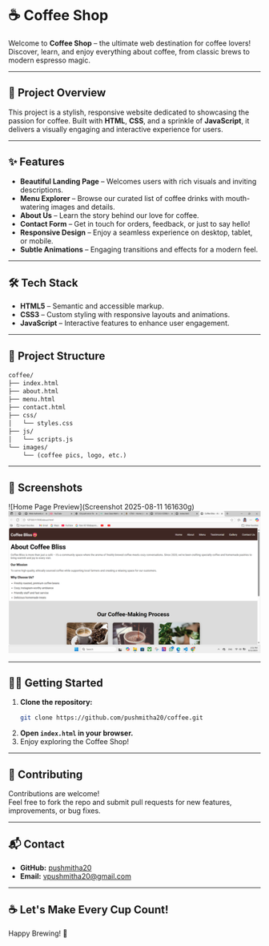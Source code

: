 # ☕ Coffee Shop

Welcome to **Coffee Shop** – the ultimate web destination for coffee lovers!  
Discover, learn, and enjoy everything about coffee, from classic brews to modern espresso magic.

---

## 🚀 Project Overview

This project is a stylish, responsive website dedicated to showcasing the passion for coffee. Built with **HTML**, **CSS**, and a sprinkle of **JavaScript**, it delivers a visually engaging and interactive experience for users.

---

## ✨ Features

- **Beautiful Landing Page** – Welcomes users with rich visuals and inviting descriptions.
- **Menu Explorer** – Browse our curated list of coffee drinks with mouth-watering images and details.
- **About Us** – Learn the story behind our love for coffee.
- **Contact Form** – Get in touch for orders, feedback, or just to say hello!
- **Responsive Design** – Enjoy a seamless experience on desktop, tablet, or mobile.
- **Subtle Animations** – Engaging transitions and effects for a modern feel.

---

## 🛠️ Tech Stack

- **HTML5** – Semantic and accessible markup.
- **CSS3** – Custom styling with responsive layouts and animations.
- **JavaScript** – Interactive features to enhance user engagement.

---

## 📂 Project Structure

```
coffee/
├── index.html
├── about.html
├── menu.html
├── contact.html
├── css/
│   └── styles.css
├── js/
│   └── scripts.js
└── images/
    └── (coffee pics, logo, etc.)
```

---

## 🌟 Screenshots

<!-- Add your screenshots here -->
![Home Page Preview](Screenshot 2025-08-11 161630g)
![Menu Page Preview](screenshot-menu.png)

---

## 👩‍💻 Getting Started

1. **Clone the repository:**
    ```bash
    git clone https://github.com/pushmitha20/coffee.git
    ```
2. **Open `index.html` in your browser.**
3. Enjoy exploring the Coffee Shop!

---

## 🤝 Contributing

Contributions are welcome!  
Feel free to fork the repo and submit pull requests for new features, improvements, or bug fixes.

---

## 📬 Contact

- **GitHub:** [pushmitha20](https://github.com/pushmitha20)
- **Email:** vpushmitha20@gmail.com

---

## ☕ Let's Make Every Cup Count!
Happy Brewing! 🚀
